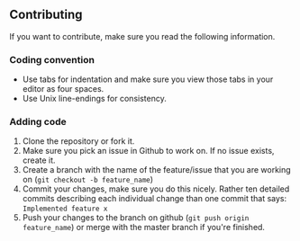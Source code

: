 Contributing
------------
If you want to contribute, make sure you read the following information.

### Coding convention
* Use tabs for indentation and make sure you view those tabs in
  your editor as four spaces.
* Use Unix line-endings for consistency.

### Adding code
1. Clone the repository or fork it.
2. Make sure you pick an issue in Github to work on. If no issue exists,
   create it. 
3. Create a branch with the name of the feature/issue that you are working on 
   (`git checkout -b feature_name`)
4. Commit your changes, make sure you do this nicely. Rather ten detailed
   commits describing each individual change than one commit that says:
   `Implemented feature x`
5. Push your changes to the branch on github (`git push origin feature_name`)
   or merge with the master branch if you're finished.
